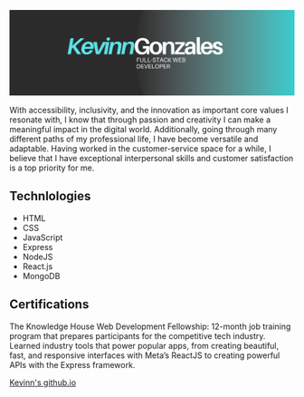 ![banner](images/kevinngonzales-banner.png)

With accessibility, inclusivity, and the innovation as important core values I resonate with, I know that through passion and creativity I can make a meaningful impact in the digital world. Additionally, going through many different paths of my professional life, I have become versatile and adaptable. Having worked in the customer-service space for a while, I believe that I have exceptional interpersonal skills and customer satisfaction is a top priority for me.

## Technlologies
* HTML
* CSS
* JavaScript
* Express
* NodeJS
* React.js
* MongoDB

## Certifications
The Knowledge House Web Development Fellowship:
12-month job training program that prepares participants for the competitive tech industry. Learned industry tools that power popular apps, from creating beautiful, fast, and responsive interfaces with Meta’s ReactJS to creating powerful APIs with the Express framework.


[Kevinn's github.io](https://kevinngonzales.github.io/)
